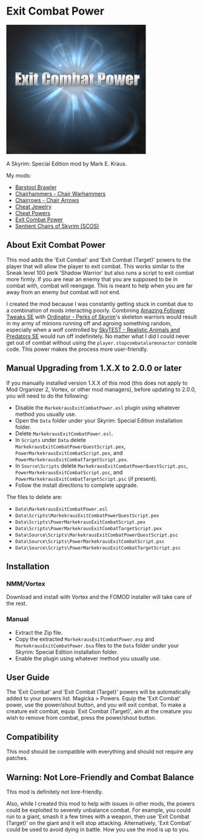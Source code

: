 # Exit Combat Power

![Exit Combat Power](logo.png)

A Skyrim: Special Edition mod by Mark E. Kraus.

My mods:

* [Barstool Brawler](https://www.nexusmods.com/skyrimspecialedition/mods/61354)
* [Chairhammers - Chair Warhammers](https://www.nexusmods.com/skyrimspecialedition/mods/61304)
* [Chairrows - Chair Arrows](https://www.nexusmods.com/skyrimspecialedition/mods/61168)
* [Cheat Jewelry](https://www.nexusmods.com/skyrimspecialedition/mods/58973)
* [Cheat Powers](https://www.nexusmods.com/skyrimspecialedition/mods/58892)
* [Exit Combat Power](https://www.nexusmods.com/skyrimspecialedition/mods/58651)
* [Sentient Chairs of Skyrim (SCOS)](https://www.nexusmods.com/skyrimspecialedition/mods/59604)

## About Exit Combat Power

This mod adds the 'Exit Combat' and 'Exit Combat (Target)' powers to the player that will allow the player to exit combat. This works similar to the Sneak level 100 perk 'Shadow Warrior' but also runs a script to exit combat more firmly. If you are near an enemy that you are supposed to be in combat with, combat will reengage. This is meant to help when you are far away from an enemy but combat will not end.

I created the mod because I was constantly getting stuck in combat due to a combination of mods interacting poorly. Combining [Amazing Follower Tweaks SE](https://www.nexusmods.com/skyrimspecialedition/mods/6656) with [Ordinator - Perks of Skyrim](https://www.nexusmods.com/skyrimspecialedition/mods/1137)'s skeleton warriors would result in my army of minions running off and agroing something random, especially when a wolf controlled by [SkyTEST - Realistic Animals and Predators SE](https://www.nexusmods.com/skyrimspecialedition/mods/1104) would run off indefinitely. No matter what I did I could never get out of combat without using the `player.stopcombatalarmonactor` console code. This power makes the process more user-friendly.

## Manual Upgrading from 1.X.X to 2.0.0 or later

If you manually installed version 1.X.X of this mod (this does not apply to Mod Organizer 2, Vortex, or other mod managers), before updating to 2.0.0, you will need to do the following:

* Disable the `MarkekrausExitCombatPower.esl` plugin using whatever method you usually use.
* Open the `Data` folder under your Skyrim: Special Edition installation folder.
* Delete `MarkekrausExitCombatPower.esl`.
* In `Scripts` under `Data` delete `MarkekrausExitCombatPowerQuestScript.pex`, `PowerMarkekrausExitCombatScript.pex`, and `PowerMarkekrausExitCombatTargetScript.pex`.
* In `Source\Scripts` delete `MarkekrausExitCombatPowerQuestScript.psc`, `PowerMarkekrausExitCombatScript.psc`, and `PowerMarkekrausExitCombatTargetScript.psc` (if present).
* Follow the install directions to complete upgrade.

The files to delete are:

* `Data\MarkekrausExitCombatPower.esl`
* `Data\Scripts\MarkekrausExitCombatPowerQuestScript.pex`
* `Data\Scripts\PowerMarkekrausExitCombatScript.pex`
* `Data\Scripts\PowerMarkekrausExitCombatTargetScript.pex`
* `Data\Source\Scripts\MarkekrausExitCombatPowerQuestScript.psc`
* `Data\Source\Scripts\PowerMarkekrausExitCombatScript.psc`
* `Data\Source\Scripts\PowerMarkekrausExitCombatTargetScript.psc`

## Installation

### NMM/Vortex

Download and install with Vortex and the FOMOD installer will take care of the rest.

### Manual

* Extract the Zip file.
* Copy the extracted `MarkekrausExitCombatPower.esp` and `MarkekrausExitCombatPower.bsa` files to the `Data` folder under your Skyrim: Special Edition installation folder.
* Enable the plugin using whatever method you usually use.

## User Guide

The 'Exit Combat' and 'Exit Combat (Target)' powers will be automatically added to your powers list. Magicka > Powers. Equip the 'Exit Combat' power, use the power/shout button, and you will exit combat. To make a creature exit combat, equip `Exit Combat (Target)', aim at the creature you wish to remove from combat, press the power/shout button.

## Compatibility

This mod should be compatible with everything and should not require any patches.

## Warning: Not Lore-Friendly and Combat Balance

This mod is definitely not lore-friendly.

Also, while I created this mod to help with issues in other mods, the powers could be exploited to severely unbalance combat. For example, you could run to a giant, smash it a few times with a weapon, then use 'Exit Combat (Target)' on the giant and it will stop attacking. Alternatively, 'Exit Combat' could be used to avoid dying in battle. How you use the mod is up to you.
